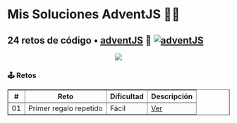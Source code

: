 # Mis Soluciones AdventJS  🎅🎄

## 24 retos de código • <a href="https://adventjs.dev">adventJS</a> 🚀 [![adventJS](https://img.shields.io/badge/adventJS-fbbf24?style=flat-square&logo=JavaScript&logoColor=000000)](https://adventjs.dev)

<p align="center"> 
  <img src=[https://i.imgur.com/mOUN7uE.png](https://adventjs.dev)](https://adventjs.dev/es)>
</p>

### 🕹️ Retos
<table border="1">
  <thead>
    <tr>
      <th>#</th>
      <th>Reto</th>
      <th>Dificultad</th>
      <th>Descripción</th>
    </tr>
  </thead>
  <tbody>
    <tr>
      <td>01</td>
      <td>Primer regalo repetido</td>
      <td>Fácil</td>
      <td><a href="https://adventjs.dev/es/challenges/2023/1" target="_blank">Ver</a></td>
    </tr>
  </tbody>
</table>

